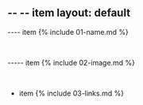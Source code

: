 --
-- item layout: default
---

---- item {% include 01-name.md %}

<br>

----- item {% include 02-image.md %}

<br>

- item {% include 03-links.md %}
